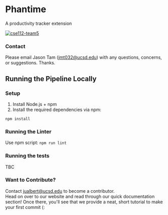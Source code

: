 # Phantime

A productivity tracker extension

[![cse112-team5](https://circleci.com/gh/cse112-team5/team5-project.svg?style=shield&circle-token=9ab1869a799656127e94839e3b76b45837084720)](https://app.circleci.com/pipelines/github/cse112-team5/team5-project)

### Contact
Please email Jason Tam (jmt032@ucsd.edu) with any questions, concerns, or suggestions. Thanks.

## Running the Pipeline Locally 

### Setup 

1. Install Node.js + npm 
2. Install the required dependencies via npm: 

```
npm install
```

### Running the Linter
Use npm script: `npm run lint` 


### Running the tests
TBC 

### Want to Contribute?
Contact jualbert@ucsd.edu to become a contributor.  
Head on over to our website and read through our quick documentation section! 
Once there, you'll see that we provide a neat, short tutorial to make your first commit (: 
